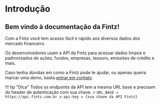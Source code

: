 [contato]: https://fintz.com.br/#/contato

# Introdução

## Bem vindo à documentação da Fintz!

Com a Fintz você tem acesso fácil e rápido aos diversos dados dos mercado financeiro.

Os desenvolvedores usam a API da Fintz para acessar dados limpos e padronizados de ações, fundos, empresas, tesouro, emissões de crédito e mais. 

Caso tenha dúvidas em como a Fintz pode te ajudar, ou apenas queira marcar uma demo, basta [entrar em contato][contato].

!!! tip "Dica"
    Todos os endpoints da API tem a mesma URL base e precisam do header de autenticação com sua chave.
    >
    ```
    URL_BASE = https://api.fintz.com.br
    x-api-key = {sua chave da API Fintz}
    ```




